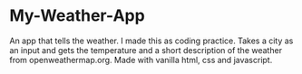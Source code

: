 # My-Weather-App
An app that tells the weather. I made this as coding practice. Takes a city as an input and gets the temperature and a short description of the weather from openweathermap.org. Made with vanilla html, css and javascript.
